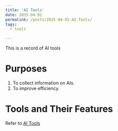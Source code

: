 ```yaml
---
title: 'AI Tools'
date: 2035-04-02
permalink: /posts/2025-04-02-AI-Tools/
tags:
  - tools

---
```


This is a record of AI tools 

Purposes
======

1. To collect information on AIs.
2. To improve efficiency.


Tools and Their Features
======

Refer to [AI Tools](https://docs.google.com/spreadsheets/d/168Ras9ToDMYhf7TQnKf3K3kJ1-1NFYNh0GgXJkKf_xk/edit?gid=0#gid=0)

